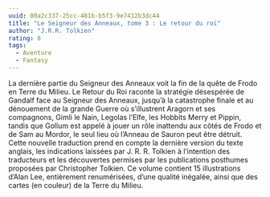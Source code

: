 ```yaml
---
uuid: 00a2c337-25cc-481b-b5f3-9e7412b3dc44
title: "Le Seigneur des Anneaux, tome 3 : Le retour du roi"
author: "J.R.R. Tolkien"
rating: 8
tags:
  - Aventure
  - Fantasy
---
```


La dernière partie du Seigneur des Anneaux voit la fin de la quête de Frodo en Terre du Milieu. Le Retour du Roi raconte la stratégie désespérée de Gandalf face au Seigneur des Anneaux, jusqu’à la catastrophe finale et au dénouement de la grande Guerre où s’illustrent Aragorn et ses compagnons, Gimli le Nain, Legolas l’Elfe, les Hobbits Merry et Pippin, tandis que Gollum est appelé à jouer un rôle inattendu aux côtés de Frodo et de Sam au Mordor, le seul lieu où l’Anneau de Sauron peut être détruit. Cette nouvelle traduction prend en compte la dernière version du texte anglais, les indications laissées par J. R. R. Tolkien à l’intention des traducteurs et les découvertes permises par les publications posthumes proposées par Christopher Tolkien. Ce volume contient 15 illustrations d’Alan Lee, entièrement renumérisées, d’une qualité inégalée, ainsi que des cartes (en couleur) de la Terre du Milieu.